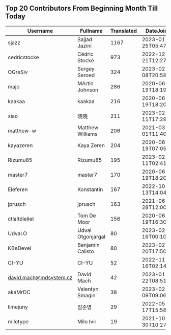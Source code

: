 ## Top 20 Contributors From Beginning Month Till Today ##
|Username|Fullname|Translated|DateJoined|
|--------|--------|----------|----------|
|sjazz|Sajjad Jazini|1167|2023-01-25T05:47:07.|
|cedricstocke|Cédric Stocké|973|2022-12-21T12:27:36.|
|OGreSiv|Sergey Seroed|324|2023-02-08T20:58:42.|
|majo|MArtin Johnson|286|2020-06-19T18:19:45Z|
|kaakaa|kaakaa|216|2020-06-19T18:20:26Z|
|xiao|晓晓|211|2023-02-11T17:29:53.|
|matthew-w|Matthew Williams|206|2021-03-01T11:40:28.|
|kayazeren|Kaya Zeren|204|2020-06-19T07:05:24Z|
|Rizumu85|Rizumu85|195|2023-02-11T02:41:32.|
|master7|master7|170|2020-06-19T18:20:39.|
|Eleferen|Konstantin|167|2022-10-13T14:04:24Z|
|jprusch|jprusch|163|2021-06-28T12:00:18.|
|ctlaltdieliet|Tom De Moor|156|2020-06-19T16:30:47Z|
|Udval.O|Udval Otgonjargal|80|2023-02-16T00:10:50.|
|KBeDevel|Benjamin Calisto|80|2023-02-20T17:50:20.|
|CI-YU|CI-YU|52|2022-11-16T02:14:58.|
|david.mach@mdsystem.cz|David Mach|42|2023-01-22T08:51:32.|
|akaMrDC|Valentyn Smagin|38|2023-02-09T09:06:21.|
|limejuny|임준영|29|2022-05-17T15:58:46.|
|milotype|Milo Ivir|19|2021-10-30T10:27:42.|
